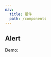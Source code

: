 ```yaml
---
nav:
  title: 组件
  path: /components
---
```


## Alert

Demo:

<code src="./demo/base.tsx" />
